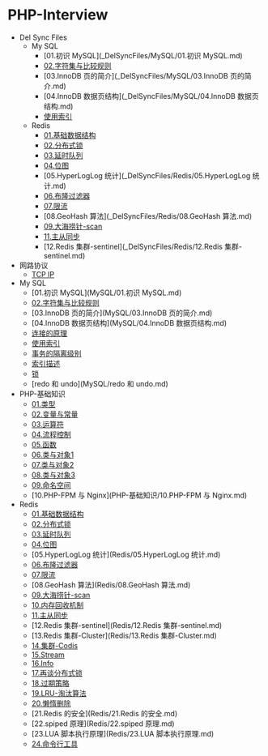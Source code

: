 # PHP-Interview

- Del Sync Files
  - My SQL
    * [01.初识 MySQL](_DelSyncFiles/MySQL/01.初识 MySQL.md)
    * [02.字符集与比较规则](_DelSyncFiles/MySQL/02.字符集与比较规则.md)
    * [03.InnoDB 页的简介](_DelSyncFiles/MySQL/03.InnoDB 页的简介.md)
    * [04.InnoDB 数据页结构](_DelSyncFiles/MySQL/04.InnoDB 数据页结构.md)
    * [使用索引](_DelSyncFiles/MySQL/使用索引.md)
  - Redis
    * [01.基础数据结构](_DelSyncFiles/Redis/01.基础数据结构.md)
    * [02.分布式锁](_DelSyncFiles/Redis/02.分布式锁.md)
    * [03.延时队列](_DelSyncFiles/Redis/03.延时队列.md)
    * [04.位图](_DelSyncFiles/Redis/04.位图.md)
    * [05.HyperLogLog 统计](_DelSyncFiles/Redis/05.HyperLogLog 统计.md)
    * [06.布隆过滤器](_DelSyncFiles/Redis/06.布隆过滤器.md)
    * [07.限流](_DelSyncFiles/Redis/07.限流.md)
    * [08.GeoHash 算法](_DelSyncFiles/Redis/08.GeoHash 算法.md)
    * [09.大海捞针-scan](_DelSyncFiles/Redis/09.大海捞针-scan.md)
    * [11.主从同步](_DelSyncFiles/Redis/11.主从同步.md)
    * [12.Redis 集群-sentinel](_DelSyncFiles/Redis/12.Redis 集群-sentinel.md)
- 网路协议
  * [TCP IP](网路协议/TCP-IP.md)
- My SQL
  * [01.初识 MySQL](MySQL/01.初识 MySQL.md)
  * [02.字符集与比较规则](MySQL/02.字符集与比较规则.md)
  * [03.InnoDB 页的简介](MySQL/03.InnoDB 页的简介.md)
  * [04.InnoDB 数据页结构](MySQL/04.InnoDB 数据页结构.md)
  * [连接的原理](MySQL/连接的原理.md)
  * [使用索引](MySQL/使用索引.md)
  * [事务的隔离级别](MySQL/事务的隔离级别.md)
  * [索引描述](MySQL/索引描述.md)
  * [锁](MySQL/锁.md)
  * [redo 和 undo](MySQL/redo 和 undo.md)
- PHP-基础知识
  * [01.类型](PHP-基础知识/01.类型.md)
  * [02.变量与常量](PHP-基础知识/02.变量与常量.md)
  * [03.运算符](PHP-基础知识/03.运算符.md)
  * [04.流程控制](PHP-基础知识/04.流程控制.md)
  * [05.函数](PHP-基础知识/05.函数.md)
  * [06.类与对象1](PHP-基础知识/06.类与对象1.md)
  * [07.类与对象2](PHP-基础知识/07.类与对象2.md)
  * [08.类与对象3](PHP-基础知识/08.类与对象3.md)
  * [09.命名空间](PHP-基础知识/09.命名空间.md)
  * [10.PHP-FPM 与 Nginx](PHP-基础知识/10.PHP-FPM 与 Nginx.md)
- Redis
  * [01.基础数据结构](Redis/01.基础数据结构.md)
  * [02.分布式锁](Redis/02.分布式锁.md)
  * [03.延时队列](Redis/03.延时队列.md)
  * [04.位图](Redis/04.位图.md)
  * [05.HyperLogLog 统计](Redis/05.HyperLogLog 统计.md)
  * [06.布隆过滤器](Redis/06.布隆过滤器.md)
  * [07.限流](Redis/07.限流.md)
  * [08.GeoHash 算法](Redis/08.GeoHash 算法.md)
  * [09.大海捞针-scan](Redis/09.大海捞针-scan.md)
  * [10.内存回收机制](Redis/10.内存回收机制.md)
  * [11.主从同步](Redis/11.主从同步.md)
  * [12.Redis 集群-sentinel](Redis/12.Redis 集群-sentinel.md)
  * [13.Redis 集群-Cluster](Redis/13.Redis 集群-Cluster.md)
  * [14.集群-Codis](Redis/14.集群-Codis.md)
  * [15.Stream](Redis/15.Stream.md)
  * [16.Info](Redis/16.Info.md)
  * [17.再谈分布式锁](Redis/17.再谈分布式锁.md)
  * [18.过期策略](Redis/18.过期策略.md)
  * [19.LRU-淘汰算法](Redis/19.LRU-淘汰算法.md)
  * [20.懒惰删除](Redis/20.懒惰删除.md)
  * [21.Redis 的安全](Redis/21.Redis 的安全.md)
  * [22.spiped 原理](Redis/22.spiped 原理.md)
  * [23.LUA 脚本执行原理](Redis/23.LUA 脚本执行原理.md)
  * [24.命令行工具](Redis/24.命令行工具.md)

